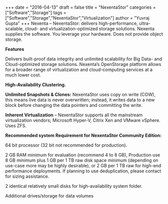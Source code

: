 +++
date = "2016-04-13"
draft = false
title = "NexentaStor"
categories = ["Software","Storage"]
tags = ["Software","Storage","NexentaStor","Virtualization"]
author = "Yuvraj Gupta"
+++
Nexenta – NexentaStor:  delivers high-performance, ultra-scalable, cloud- and virtualization-optimized storage solutions. Nexenta supplies the software. You leverage your hardware. Does not provide object storage.

**Features**

Delivers built-proof data integrity and unlimited scalability for Big Data- and Cloud-optimized storage solutions. Nexenta’s OpenStorage platform allows for a broader range of virtualization and cloud-computing services at a much lower cost.

**High-Availability Clustering.**

**Unlimited Snapshots & Clones:** NexentaStor uses copy on write (COW), this means live data is never overwritten; instead, it writes data to a new block before changing the data pointers and committing the write.

**Inherent Virtualization** – NexentaStor supports all the mainstream virtualization vendors; Microsoft Hyper-V, Citrix Xen and VMware vSphere.
Uses ZFS.

**Recommended system Requirement for NexentaStor Community Edition:**

64 bit processor (32 bit not recommended for production).

2 GB RAM minimum for evaluation (recommend 4 to 8 GB), Production use 8 GB minimum plus 1 GB per 1 TB raw disk space minimum (depending on use-case more may be highly desirable), or 2 GB per 1 TB raw for high-end performance deployments. If planning to use deduplication, please contact for sizing assistance.

2 identical relatively small disks for high-availability system folder.

Additional drives/storage for data volumes
